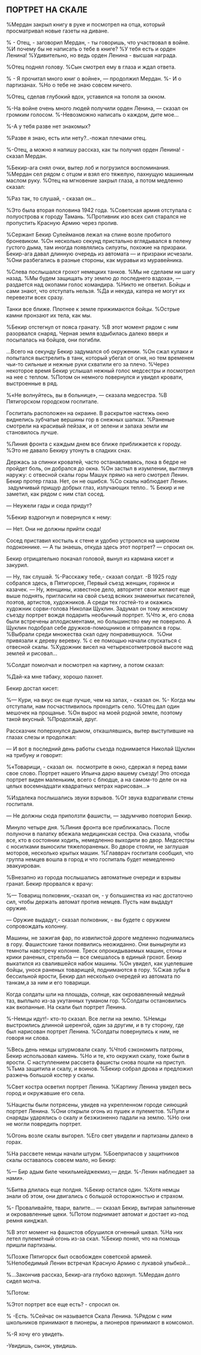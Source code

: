 ## ПОРТРЕТ НА СКАЛЕ

%Мердан закрыл книгу в руке и посмотрел на отца, который просматривал новые газеты на диване.

% - Отец, - заговорил Мердан, - ты говоришь, что участвовал в войне.
%И почему бы не написать о тебе в книге?
%У тебя есть и орден Ленина!
%Удивительно, но ведь орден Ленина - высшая награда.

%Отец поднял голову.
%Сын смотрел ему в глаза и ждал ответа.

% - Я прочитал много книг о войне», — продолжил Мердан.
%- И о партизанах.
%Но о тебе не знаю совсем ничего.

%Отец, сделав глубокий вдох, уставился на тополя за окном.

%-На войне очень много людей получили орден Ленина, — сказал он громким голосом.
%-Невозможно написать о каждом, дите мое...

%-А у тебя разве нет знакомых?

%Разве я знаю, есть или нету?..-пожал плечами отец.

%-Отец, а можно я напишу рассказ, как ты получил орден Ленина! - сказал Мердан.

%Бекир-ага снял очки, вытер лоб и погрузился воспоминания.
%Мердан сел рядом с отцом и взял его тяжелую, пахнущую машинным маслом руку.
%Отец на мгновение закрыл глаза, а потом медленно сказал:

%Раз так, то слушай, - сказал он...

%Это была вторая половина 1942 года.
%Советская армия отступала с полуострова к городу Тамань.
%Противник изо всех сил старался не пропустить Красную Армию через пролив.

%Сержант Бекир Сулейманов лежал на спине возле пробитого броневиком.
%Он несколько секунд пристально вглядывался в пелену густого дыма, там иногда появлялись силуэты, похожие на призраки.
Бекир-ага давал длинную очередь из автомата — и призраки исчезали.
%Они разбегались в разные стороны, как муравьи из муравейника.

%Слева послышался грохот немецких танков.
%Мы не сделаем ни шагу назад.
%Мы будем защищать эту землю до последнего вздоха», — раздается над окопами голос командира.
%Никто не ответил.
Бойцы и сами знают, что отступать нельзя.
%Да и некуда, катера не могут их перевезти всех сразу.

Танки все ближе.
Плотнее к земле прижимаются бойцы.
%Острые камни пронзают их тела, как мы.

%Бекир отстегнул от пояса гранату.
%В этот момент рядом с ним разорвался снаряд.
Черная земля вздыбилась далеко вверх и посыпалась на бойцов, они погибли.

...Всего на секунду Бекир задумался об окружении.
%Он сжал кулаки и попытался выстрелить в танк, который убегал от огня, но тем временем чьи-то сильные и нежные руки схватили его за плечо.
%Через некоторое время Бекир услышал нежный голос медсестры и посмотрел на нее с теплом.
%Потом он немного повернулся и увидел кровати, выстроенные в ряд.

%«Не волнуйтесь, вы в больнице», — сказала медсестра.
%В Пятигорском городском госпитале.

Госпиталь расположен на окраине.
В раскрытое настежь окно виднелись зубчатые вершины гор в снежных шапках.
%Раненые смотрели на красивый пейзаж, и от зелени и запаха земли им становилось лучше.

%Линия фронта с каждым днем ​​все ближе приближается к городу.
%Это не давало Бекиру утонуть в сладких снах.

Держась за спинки кроватей, часто останавливаясь, пока в бедре не пройдет боль, он добрался до окна.
%Он застыл в изумлении, выглянув наружу: с отвесной скалы горы Машук прямо на него смотрел Ленин.
Бекир протер глаза.
Нет, он не ошибся.
%Со скалы наблюдает Ленин.
 задумчивый прищур добрых глаз, излучающих тепло..
% Бекир и не заметил, как рядом с ним стал сосед.

— Неужели гады и сюда придут?

%Бекир вздрогнул и повернулся к нему:

— Нет.
Они не должны прийти сюда!

Сосед приставил костыль к стене и удобно устроился на широком подоконнике.
— А ты знаешь, откуда здесь этот портрет?
— спросил он.

Бекир отрицательно покачал головой, вынул из кармана кисет и закурил.

— Ну, так слушай.
%-Расскажу тебе,- сказал солдат.
-В 1925 году собрался здесь, в Пятигорске, Первый съезд женщин, горянок и казачек.
— Ну, женщины, известное дело, авторитет свои желают еще выше поднять, пригласили на свой съезд всяких знаменитых писателей, поэтов, артистов, художников.
А среди тех гостей-то и окажись художник сорви-голова Николаи Щуклин.
Задумал он тому женскому съезду портрет вождя подарить необычный портрет.
%Что ж, его слова были встречены аплодисментами, но большинство ему не поверило.
А Щуклин подобрал себе дружков-помощников и отправился в горы.
%Выбрали среди множества скал одну понравившуюся. 
%Они привязали к дереву веревку.
% с ее помощью начали спускаться с отвесной скалы.
%Художник висел на четырехсотметровой высоте над землей и рисовал...

%Солдат помолчал и посмотрел на картину, а потом сказал:

%Дай-ка мне табаку, хорошо пахнет.

Бекир достал кисет:

%— Кури, на вкус он еще лучше, чем на запах, - сказал он.
%- Когда мы отступали, нам посчастливилось проходить село.
%Отец дал один мешочек на прощанье.
%Он вырос на моей родной земле, поэтому такой вкусный.
%Продолжай, друг.

Рассказчик поперхнулся дымом, откашлявшись, вытер выступившие на глазах слезы и продолжал:

— И вот в последний день работы съезда поднимается Николай Щуклин на трибуну и говорит:

%«Товарищи, - сказал он.
 посмотрите в окно, сдержал я перед вами свое слово.
Портрет нашего Ильича дарю вашему съезду!
Это отсюда портрет виден маленьким, всего с блюдце, а на самом-то деле он на целых восемнадцати квадратных метрах нарисован...»

%Издалека послышались звуки взрывов.
%От звука вздрагивали стены госпиталя.

— Не должны сюда приползти фашисты, — задумчиво повторил Бекир.

Минуло четыре дня.
%Линия фронта все приближалась.
После полуночи в палатку вбежала медицинская сестра.
Она сказала, чтобы все, кто в состоянии ходить, немедленно выходили во двор.
Медсестры с носилками выносили тяжелораненых.
Во дворе стояли, не заглушая моторов, несколько крытых машин.
%Главврач госпиталя сообщил, что группа немцев вошла в город и что госпиталь будет немедленно эвакуирован.

%Внезапно из города послышались автоматные очереди и взрывы гранат.
Бекир прорвался к врачу:

%— Товарищ полковник,-сказал он, - у большинства из нас достаточно сил, чтобы держать автомат против немцев.
Пусть нам выдадут оружие.

— Оружие выдадут,- сказал полковник, - вы будете с оружием сопровождать колонну.

Машины, не зажигая фар, по извилистой дороге медленно поднимались в гору.
Фашистские танки появились неожиданно.
Они вынырнули из темноты навстречу колонне.
Треск опрокидываемых машин, стоны и крики раненых, стрельба — все смешалось в единый грохот.
Бекир выкатился из свалившейся набок машины.
%Он увидел, как уцелевшие бойцы, унося раненых товарищей, поднимаются в гору.
%Сжав зубы в бессильной ярости, Бекир дал несколько очередей из автомата по танкам,а за ним и его товарищи.

Когда солдаты шли на площадь, солнце, как окровавленный медный таз, выплыло из-за укутанных туманом гор.
%Солдаты остановились как вкопанные.
На скали был портрет Ленина.

%-Немцы идут!- кто-то сказал.
Все легли на землю.
%Немцы выстроились длинной шеренгой, один за другим, и в ту сторону, где был нарисован портрет Ленина.
%Солдаты повернулись к ним, не говоря ни слова.

%Весь день немцы штурмовали скалу.
%Чтоб сэкономить патроны, Бекир использовал камень.
%Но и те, кто окружил скалу, тоже были в ярости.
С наступлением рассвета фашисты снова пошли на приступ.
%Тьма защитила и скалу, и воинов.
%Бекир собрал дрова и предложил разжечь большой костер у скалы.

%Свет костра осветил портрет Ленина.
%Картину Ленина увидел весь город и окружавшие его села.

%Нацисты были потрясены, увидев на укрепленном городе сияющий портрет Ленина.
%Они открыли огонь из пушек и пулеметов.
%Пули и снаряды ударялись о скалу и безжизненно падали на землю.
%Но они не могли повредить портрет.

%Огонь возле скалы выгорел.
%Его свет увидели и партизаны далеко в горах.

%На рассвете немцы начали штурм.
%Боеприпасов у защитников скалы оставалось совсем мало, но Бекир:

%— Бир адым биле чекильмейджекмиз,— деди.
%-Ленин наблюдает за нами».

%Битва длилась еще полдня.
%Бекир остался один.
%Хотя немцы знали об этом, они двигались с большой осторожностью и страхом.

%- Проваливайте, твари, валите… — сказал Бекир, вытирая запыленные и окровавленные щеки.
%Потом поднимает автомат и достает из-под ремня кинджал.

%В этот момент на фашистов обрушился огненный шквал.
%На них летел пулеметный огонь из-за скал.
%Бекир понял, что на помощь пришли партизаны.

%Позже Пятигорск был освобожден советской армией.
%Непобедимый Ленин встречал Красную Армию с лукавой улыбкой...

%...Закончив рассказ, Бекир-ага глубоко вдохнул.
%Мердан долго сидел молча.

%Потом:

%Этот портрет все еще есть? - спросил он.

% -Есть.
%Сейчас он называется Скала Ленина.
%Рядом с ним школьников принимают в пионеры, а пионеров принимают в комсомол.

%-Я хочу его увидеть.

-Увидишь, сынок, увидишь.
